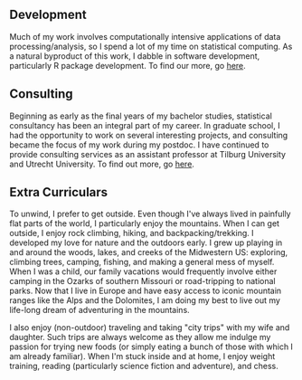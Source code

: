 ## Development

Much of my work involves computationally intensive applications of data
processing/analysis, so I spend a lot of my time on statistical computing. As a
natural byproduct of this work, I dabble in software development, particularly R
package development. To find our more, go [here][development].

## Consulting

Beginning as early as the final years of my bachelor studies, statistical
consultancy has been an integral part of my career. In graduate school, I had
the opportunity to work on several interesting projects, and consulting became
the focus of my work during my postdoc. I have continued to provide consulting
services as an assistant professor at Tilburg University and Utrecht
University. To find out more, go [here][consulting].

## Extra Curriculars

To unwind, I prefer to get outside. Even though I've always lived in painfully
flat parts of the world, I particularly enjoy the mountains. When I can get
outside, I enjoy rock climbing, hiking, and backpacking/trekking. I developed my
love for nature and the outdoors early. I grew up playing in and around the
woods, lakes, and creeks of the Midwestern US: exploring, climbing trees,
camping, fishing, and making a general mess of myself. When I was a child, our
family vacations would frequently involve either camping in the Ozarks of
southern Missouri or road-tripping to national parks. Now that I live in Europe
and have easy access to iconic mountain ranges like the Alps and the Dolomites,
I am doing my best to live out my life-long dream of adventuring in the
mountains.

I also enjoy (non-outdoor) traveling and taking "city trips" with my wife and
daughter. Such trips are always welcome as they allow me indulge my passion for
trying new foods (or simply eating a bunch of those with which I am already
familiar). When I'm stuck inside and at home, I enjoy weight training, reading
(particularly science fiction and adventure), and chess.

[development]: /development/
[consulting]: /consulting/